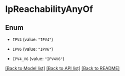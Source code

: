 # IpReachabilityAnyOf

## Enum


* `IPV4` (value: `"IPV4"`)

* `IPV6` (value: `"IPV6"`)

* `IPV4_V6` (value: `"IPV4V6"`)


[[Back to Model list]](../README.md#documentation-for-models) [[Back to API list]](../README.md#documentation-for-api-endpoints) [[Back to README]](../README.md)


